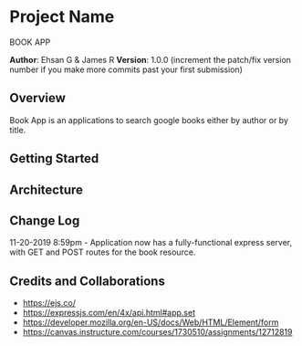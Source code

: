 # Project Name
BOOK APP

**Author**: Ehsan G & James R
**Version**: 1.0.0 (increment the patch/fix version number if you make more commits past your first submission)

## Overview
<!-- Provide a high level overview of what this application is and why you are building it, beyond the fact that it's an assignment for a Code 301 class. (i.e. What's your problem domain?) -->
Book App is an applications to search google books either by author or by title.

## Getting Started
<!-- What are the steps that a user must take in order to build this app on their own machine and get it running? -->

## Architecture
<!-- Provide a detailed description of the application design. What technologies (languages, libraries, etc) you're using, and any other relevant design information. -->

## Change Log
<!-- Use this area to document the iterative changes made to your application as each feature is successfully implemented. Use time stamps. Here's an examples:-->

11-20-2019 8:59pm - Application now has a fully-functional express server, with GET and POST routes for the book resource.

## Credits and Collaborations
<!-- Give credit (and a link) to other people or resources that helped you build this application. -->
- https://ejs.co/
- https://expressjs.com/en/4x/api.html#app.set
- https://developer.mozilla.org/en-US/docs/Web/HTML/Element/form
- https://canvas.instructure.com/courses/1730510/assignments/12712819


